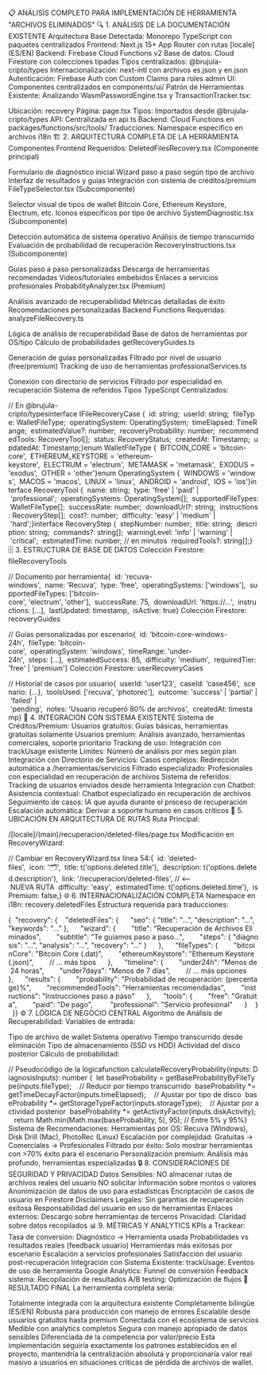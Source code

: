 📋 ANÁLISIS COMPLETO PARA IMPLEMENTACIÓN DE HERRAMIENTA "ARCHIVOS ELIMINADOS"
🔍 1. ANÁLISIS DE LA DOCUMENTACIÓN EXISTENTE
Arquitectura Base Detectada:
Monorepo TypeScript con paquetes centralizados
Frontend: Next.js 15+ App Router con rutas [locale] (ES/EN)
Backend: Firebase Cloud Functions v2
Base de datos: Cloud Firestore con colecciones tipadas
Tipos centralizados: @brujula-cripto/types
Internacionalización: next-intl con archivos es.json y en.json
Autenticación: Firebase Auth con Custom Claims para roles admin
UI: Componentes centralizados en components/ui/
Patrón de Herramientas Existente:
Analizando WasmPasswordEngine.tsx y TransactionTracker.tsx:

Ubicación: recovery
Página: page.tsx
Tipos: Importados desde @brujula-cripto/types
API: Centralizada en api.ts
Backend: Cloud Functions en packages/functions/src/tools/
Traducciones: Namespace específico en archivos i18n
🏗️ 2. ARQUITECTURA COMPLETA DE LA HERRAMIENTA
Componentes Frontend Requeridos:
DeletedFilesRecovery.tsx (Componente principal)

Formulario de diagnóstico inicial
Wizard paso a paso según tipo de archivo
Interfaz de resultados y guías
Integración con sistema de créditos/premium
FileTypeSelector.tsx (Subcomponente)

Selector visual de tipos de wallet
Bitcoin Core, Ethereum Keystore, Electrum, etc.
Iconos específicos por tipo de archivo
SystemDiagnostic.tsx (Subcomponente)

Detección automática de sistema operativo
Análisis de tiempo transcurrido
Evaluación de probabilidad de recuperación
RecoveryInstructions.tsx (Subcomponente)

Guías paso a paso personalizadas
Descarga de herramientas recomendadas
Videos/tutoriales embebidos
Enlaces a servicios profesionales
ProbabilityAnalyzer.tsx (Premium)

Análisis avanzado de recuperabilidad
Métricas detalladas de éxito
Recomendaciones personalizadas
Backend Functions Requeridas:
analyzeFileRecovery.ts

Lógica de análisis de recuperabilidad
Base de datos de herramientas por OS/tipo
Cálculo de probabilidades
getRecoveryGuides.ts

Generación de guías personalizadas
Filtrado por nivel de usuario (free/premium)
Tracking de uso de herramientas
professionalServices.ts

Conexión con directorio de servicios
Filtrado por especialidad en recuperación
Sistema de referidos
Tipos TypeScript Centralizados:

// En @brujula-cripto/typesinterface IFileRecoveryCase {  id: string;  userId: string;  fileType: WalletFileType;  operatingSystem: OperatingSystem;  timeElapsed: TimeRange;  estimatedValue?: number;  recoveryProbability: number;  recommendedTools: RecoveryTool[];  status: RecoveryStatus;  createdAt: Timestamp;  updatedAt: Timestamp;}enum WalletFileType {  BITCOIN_CORE = 'bitcoin-core',  ETHEREUM_KEYSTORE = 'ethereum-keystore',  ELECTRUM = 'electrum',  METAMASK = 'metamask',  EXODUS = 'exodus',  OTHER = 'other'}enum OperatingSystem {  WINDOWS = 'windows',  MACOS = 'macos',  LINUX = 'linux',  ANDROID = 'android',  IOS = 'ios'}interface RecoveryTool {  name: string;  type: 'free' | 'paid' | 'professional';  operatingSystems: OperatingSystem[];  supportedFileTypes: WalletFileType[];  successRate: number;  downloadUrl?: string;  instructions: RecoveryStep[];  cost?: number;  difficulty: 'easy' | 'medium' | 'hard';}interface RecoveryStep {  stepNumber: number;  title: string;  description: string;  commands?: string[];  warningLevel: 'info' | 'warning' | 'critical';  estimatedTime: number; // en minutos  requiredTools?: string[];}
🗄️ 3. ESTRUCTURA DE BASE DE DATOS
Colección Firestore: fileRecoveryTools

// Documento por herramienta{  id: 'recuva-windows',  name: 'Recuva',  type: 'free',  operatingSystems: ['windows'],  supportedFileTypes: ['bitcoin-core', 'electrum', 'other'],  successRate: 75,  downloadUrl: 'https://...',  instructions: [...],  lastUpdated: timestamp,  isActive: true}
Colección Firestore: recoveryGuides

// Guías personalizadas por escenario{  id: 'bitcoin-core-windows-24h',  fileType: 'bitcoin-core',  operatingSystem: 'windows',  timeRange: 'under-24h',  steps: [...],  estimatedSuccess: 85,  difficulty: 'medium',  requiredTier: 'free' | 'premium'}
Colección Firestore: userRecoveryCases

// Historial de casos por usuario{  userId: 'user123',  caseId: 'case456',  scenario: {...},  toolsUsed: ['recuva', 'photorec'],  outcome: 'success' | 'partial' | 'failed' | 'pending',  notes: 'Usuario recuperó 80% de archivos',  createdAt: timestamp}
🔗 4. INTEGRACIÓN CON SISTEMA EXISTENTE
Sistema de Créditos/Premium:
Usuarios gratuitos: Guías básicas, herramientas gratuitas solamente
Usuarios premium: Análisis avanzado, herramientas comerciales, soporte prioritario
Tracking de uso: Integración con trackUsage existente
Límites: Número de análisis por mes según plan
Integración con Directorio de Servicios:
Casos complejos: Redirección automática a /herramientas/servicios
Filtrado especializado: Profesionales con especialidad en recuperación de archivos
Sistema de referidos: Tracking de usuarios enviados desde herramienta
Integración con Chatbot:
Asistencia contextual: Chatbot especializado en recuperación de archivos
Seguimiento de casos: IA que ayuda durante el proceso de recuperación
Escalación automática: Derivar a soporte humano en casos críticos
📍 5. UBICACIÓN EN ARQUITECTURA DE RUTAS
Ruta Principal:

/[locale]/(main)/recuperacion/deleted-files/page.tsx
Modificación en RecoveryWizard:

// Cambiar en RecoveryWizard.tsx línea 54:{  id: 'deleted-files',  icon: '🗂️',  title: t('options.deleted.title'),  description: t('options.deleted.description'),  link: '/recuperacion/deleted-files', // <-- NUEVA RUTA  difficulty: 'easy',  estimatedTime: t('options.deleted.time'),  isPremium: false,}
🌐 6. INTERNACIONALIZACIÓN COMPLETA
Namespace en i18n: recovery.deletedFiles
Estructura requerida para traducciones:


{  "recovery": {    "deletedFiles": {      "seo": { "title": "...", "description": "...", "keywords": "..." },      "wizard": {        "title": "Recuperación de Archivos Eliminados",        "subtitle": "Te guiamos paso a paso...",        "steps": { "diagnosis": "...", "analysis": "...", "recovery": "..." }      },      "fileTypes": {        "bitcoinCore": "Bitcoin Core (.dat)",        "ethereumKeystore": "Ethereum Keystore (.json)",        // ... más tipos      },      "timeline": {        "under24h": "Menos de 24 horas",        "under7days": "Menos de 7 días",        // ... más opciones      },      "results": {        "probability": "Probabilidad de recuperación: {percentage}%",        "recommendedTools": "Herramientas recomendadas",        "instructions": "Instrucciones paso a paso"      },      "tools": {        "free": "Gratuita",        "paid": "De pago",         "professional": "Servicio profesional"      }    }  }}
⚙️ 7. LÓGICA DE NEGOCIO CENTRAL
Algoritmo de Análisis de Recuperabilidad:
Variables de entrada:

Tipo de archivo de wallet
Sistema operativo
Tiempo transcurrido desde eliminación
Tipo de almacenamiento (SSD vs HDD)
Actividad del disco posterior
Cálculo de probabilidad:


// Pseudocódigo de la lógicafunction calculateRecoveryProbability(inputs: DiagnosisInputs): number {  let baseProbability = getBaseProbabilityByFileType(inputs.fileType);    // Reducir por tiempo transcurrido  baseProbability *= getTimeDecayFactor(inputs.timeElapsed);    // Ajustar por tipo de disco  baseProbability *= getStorageTypeFactor(inputs.storageType);    // Ajustar por actividad posterior  baseProbability *= getActivityFactor(inputs.diskActivity);    return Math.min(Math.max(baseProbability, 5), 95); // Entre 5% y 95%}
Sistema de Recomendaciones:
Herramientas por OS: Recuva (Windows), Disk Drill (Mac), PhotoRec (Linux)
Escalación por complejidad: Gratuitas → Comerciales → Profesionales
Filtrado por éxito: Solo mostrar herramientas con >70% éxito para el escenario
Personalización premium: Análisis más profundo, herramientas especializadas
🔒 8. CONSIDERACIONES DE SEGURIDAD Y PRIVACIDAD
Datos Sensibles:
NO almacenar rutas de archivos reales del usuario
NO solicitar información sobre montos o valores
Anonimización de datos de uso para estadísticas
Encriptación de casos de usuario en Firestore
Disclaimers Legales:
Sin garantías de recuperación exitosa
Responsabilidad del usuario en uso de herramientas
Enlaces externos: Descargo sobre herramientas de terceros
Privacidad: Claridad sobre datos recopilados
📊 9. MÉTRICAS Y ANALYTICS
KPIs a Trackear:
Tasa de conversión: Diagnóstico → Herramienta usada
Probabilidades vs resultados reales (feedback usuario)
Herramientas más exitosas por escenario
Escalación a servicios profesionales
Satisfacción del usuario post-recuperación
Integración con Sistema Existente:
trackUsage: Eventos de uso de herramienta
Google Analytics: Funnel de conversión
Feedback sistema: Recopilación de resultados
A/B testing: Optimización de flujos
🎯 RESULTADO FINAL
La herramienta completa sería:

Totalmente integrada con la arquitectura existente
Completamente bilingüe (ES/EN)
Robusta para producción con manejo de errores
Escalable desde usuarios gratuitos hasta premium
Conectada con el ecosistema de servicios
Medible con analytics completos
Segura con manejo apropiado de datos sensibles
Diferenciada de la competencia por valor/precio
Esta implementación seguiría exactamente los patrones establecidos en el proyecto, mantendría la centralización absoluta y proporcionaría valor real masivo a usuarios en situaciones críticas de pérdida de archivos de wallet.